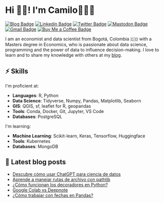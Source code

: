 # Hi 👋🏻! I'm Camilo👨🏼‍💻

[![Blog Badge](https://img.shields.io/badge/blog-camartinezbu.com-orange)](https://www.camartinezbu.com)
[![Linkedin Badge](https://img.shields.io/badge/-camartinezbu-0072b1?style=flat&logo=Linkedin&logoColor=white)](https://www.linkedin.com/in/camartinezbu/ "Connect on LinkedIn")
[![Twitter Badge](https://img.shields.io/badge/-@camartinezbu-00acee?style=flat&logo=Twitter&logoColor=white)](https://twitter.com/camartinezbu "Follow on Twitter")
[![Mastodon Badge](https://img.shields.io/badge/-@camartinezbu@fosstodon.org-6804d0?style=flat&logo=Mastodon&logoColor=white)](https://fosstodon.org/@camartinezbu "Follow on Twitter")
[![Gmail Badge](https://img.shields.io/badge/-camartinezbu.contacto@gmail.com-c14438?style=flat&logo=Gmail&logoColor=white)](mailto:camartinezbu.contacto@gmail.com "Connect via Email")
[![Buy Me a Coffee Badge](https://img.shields.io/badge/-Support%20Me-FFDD00?style=flat&logo=buymeacoffee&logoColor=black)](https://www.buymeacoffee.com/camartinezbu "Support me")


I am an economist and data scientist from Bogotá, Colombia 🇨🇴 with a Masters degree in Economics, who is passionate about data science, programming and the power of data to influence decision-making. I love to learn and to share my knowledge with others at my [blog].

## ⚡️ Skills

I'm proficient at:

- **Languages**: R, Python
- **Data Science**: Tidyverse, Numpy, Pandas, Matplotlib, Seaborn
- **GIS**: QGIS, sf, leaflet for R, geopandas
- **Tools**: Conda, Docker, Git, Jupyter, VS Code
- **Databases**: PostgreSQL

I'm learning:

- **Machine Learning**: Scikit-learn, Keras, Tensorflow, Huggingface
- **Tools**: Kubernetes
- **Databases**: MongoDB

## 📕 Latest blog posts

<!-- BLOG-POST-LIST:START -->
- [Descubre cómo usar ChatGPT para ciencia de datos](http://www.camartinezbu.com//posts/descubre-como-usar-chatgpt-para-ciencia-de-datos/)
- [Aprende a manejar rutas de archivo con pathlib](http://www.camartinezbu.com//posts/aprende-a-manejar-rutas-de-archivo-con-pathlib/)
- [¿Cómo funcionan los decoradores en Python?](http://www.camartinezbu.com//posts/como-funcionan-los-decoradores-en-python/)
- [Google Colab vs Deepnote](http://www.camartinezbu.com//posts/google-colab-vs-deepnote/)
- [¿Cómo trabajar con fechas en Pandas?](http://www.camartinezbu.com//posts/como-trabajar-con-fechas-en-pandas/)
<!-- BLOG-POST-LIST:END -->


[blog]: https://camartinezbu.com
[twitter]: https://twitter.com/camartinezbu
[linkedin]: https://www.linkedin.com/in/camartinezbu/
